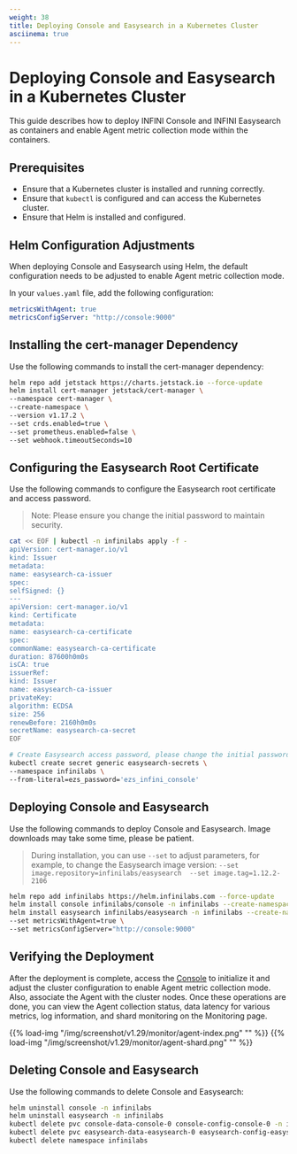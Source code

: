 ```yaml
---
weight: 38
title: Deploying Console and Easysearch in a Kubernetes Cluster
asciinema: true
---
```


# Deploying Console and Easysearch in a Kubernetes Cluster

This guide describes how to deploy INFINI Console and INFINI Easysearch as containers and enable Agent metric collection mode within the containers.

## Prerequisites

- Ensure that a Kubernetes cluster is installed and running correctly.
- Ensure that `kubectl` is configured and can access the Kubernetes cluster.
- Ensure that Helm is installed and configured.

## Helm Configuration Adjustments

When deploying Console and Easysearch using Helm, the default configuration needs to be adjusted to enable Agent metric collection mode.

In your `values.yaml` file, add the following configuration:

```yaml
metricsWithAgent: true
metricsConfigServer: "http://console:9000"
```

## Installing the cert-manager Dependency

Use the following commands to install the cert-manager dependency:

```bash
helm repo add jetstack https://charts.jetstack.io --force-update
helm install cert-manager jetstack/cert-manager \
--namespace cert-manager \
--create-namespace \
--version v1.17.2 \
--set crds.enabled=true \
--set prometheus.enabled=false \
--set webhook.timeoutSeconds=10
```

## Configuring the Easysearch Root Certificate

Use the following commands to configure the Easysearch root certificate and access password.
> Note: Please ensure you change the initial password to maintain security.

```bash
cat << EOF | kubectl -n infinilabs apply -f -
apiVersion: cert-manager.io/v1
kind: Issuer
metadata:
name: easysearch-ca-issuer
spec:
selfSigned: {}
---
apiVersion: cert-manager.io/v1
kind: Certificate
metadata:
name: easysearch-ca-certificate
spec:
commonName: easysearch-ca-certificate
duration: 87600h0m0s
isCA: true
issuerRef:
kind: Issuer
name: easysearch-ca-issuer
privateKey:
algorithm: ECDSA
size: 256
renewBefore: 2160h0m0s
secretName: easysearch-ca-secret
EOF

# Create Easysearch access password, please change the initial password yourself
kubectl create secret generic easysearch-secrets \
--namespace infinilabs \
--from-literal=ezs_password='ezs_infini_console'
```

## Deploying Console and Easysearch

Use the following commands to deploy Console and Easysearch. Image downloads may take some time, please be patient.

> During installation, you can use `--set` to adjust parameters, for example, to change the Easysearch image version:  `--set image.repository=infinilabs/easysearch  --set image.tag=1.12.2-2106`

```bash
helm repo add infinilabs https://helm.infinilabs.com --force-update
helm install console infinilabs/console -n infinilabs --create-namespace
helm install easysearch infinilabs/easysearch -n infinilabs --create-namespace \
--set metricsWithAgent=true \
--set metricsConfigServer="http://console:9000"
```

## Verifying the Deployment

After the deployment is complete, access the [Console](http://localhost:30900/) to initialize it and adjust the cluster configuration to enable Agent metric collection mode. Also, associate the Agent with the cluster nodes.
Once these operations are done, you can view the Agent collection status, data latency for various metrics, log information, and shard monitoring on the Monitoring page.

{{% load-img "/img/screenshot/v1.29/monitor/agent-index.png" "" %}}
{{% load-img "/img/screenshot/v1.29/monitor/agent-shard.png" "" %}}

## Deleting Console and Easysearch

Use the following commands to delete Console and Easysearch:

```bash
helm uninstall console -n infinilabs
helm uninstall easysearch -n infinilabs
kubectl delete pvc console-data-console-0 console-config-console-0 -n infinilabs
kubectl delete pvc easysearch-data-easysearch-0 easysearch-config-easysearch-0 -n infinilabs
kubectl delete namespace infinilabs
```